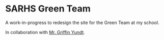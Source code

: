 # SARHS Green Team

A work-in-progress to redesign the site for the Green Team at my school.

In collaboration with [Mr. Griffin Yundt](https://github.com/gyundt).

